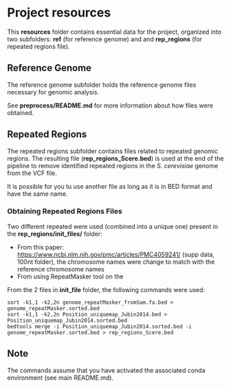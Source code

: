 # Project resources

This **resources** folder contains essential data for the project, organized into two subfolders: **ref** (for reference genome) and  and **rep_regions**  (for repeated regions file).

## Reference Genome

The reference genome subfolder holds the reference genome files necessary for genomic analysis.

See **preprocess/README.md** for more information about how files were obtained.

## Repeated Regions

The repeated regions subfolder contains files related to repeated genomic regions. The resulting file (**rep_regions_Scere.bed**) is used at the end of the pipeline to remove identified repeated regions in the *S. cerevisiae* genome from the VCF file. 

It is possible for you tu use another file as long as it is in BED format and have the same name. 

### Obtaining Repeated Regions Files

Two different repeated were used (combined into a unique one) present in the **rep_regions/init_files/** folder: 

- From this paper: https://www.ncbi.nlm.nih.gov/pmc/articles/PMC4059241/ (supp data, 100nt folder), the chromosome names were change to match with the reference chromosome names  
- From using RepeatMasker tool on the 

From the 2 files in **init_file** folder, the following commands were used: 
```
sort -k1,1 -k2,2n genome_repeatMasker_fromSam.fa.bed > genome_repeatMasker.sorted.bed  
sort -k1,1 -k2,2n Position_uniquemap_Jubin2014.bed > Position_uniquemap_Jubin2014.sorted.bed  
bedtools merge -i Position_uniquemap_Jubin2014.sorted.bed -i genome_repeatMasker.sorted.bed > rep_regions_Scere.bed  
```
## Note
The commands assume that you have activated the associated conda environment (see main README.md).